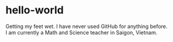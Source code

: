 # hello-world
Getting my feet wet.
I have never used GitHub for anything before.  
I am currently a Math and Science teacher in Saigon, Vietnam. 
